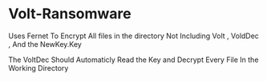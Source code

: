 # Volt-Ransomware
Uses Fernet To Encrypt All files in the directory Not Including Volt , VoldDec , And the NewKey.Key

The VoltDec Should Automaticly Read the Key and Decrypt Every File In the Working Directory
